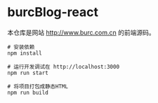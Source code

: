 # burcBlog-react
本仓库是网站 http://www.burc.com.cn 的前端源码。

```
# 安装依赖
npm install

# 运行开发调试在 http://localhost:3000
npm run start

# 将项目打包成静态HTML
npm run build

```
